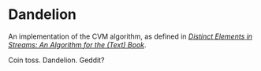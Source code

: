 # Dandelion

An implementation of the CVM algorithm, as defined in
[_Distinct Elements in Streams: An Algorithm for the (Text) Book_](https://arxiv.org/pdf/2301.10191).

Coin toss. Dandelion. Geddit?